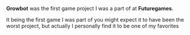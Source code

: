 **Growbot** was the first game project I was a part of at **Futuregames**.

It being the first game I was part of you might expect it to have been the worst project, but actually I personally find it to be one of my favorites
